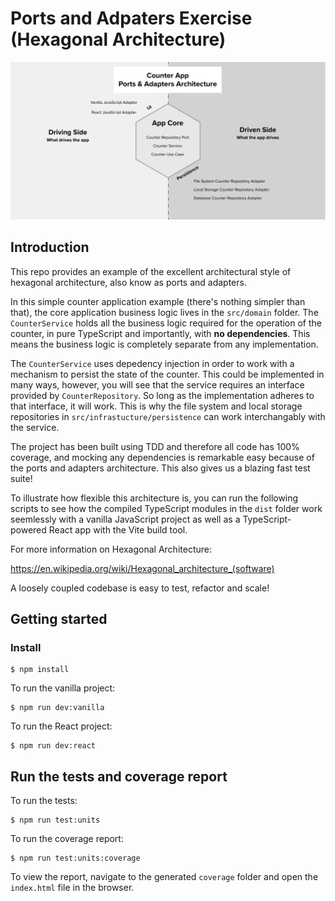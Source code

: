 # Ports and Adpaters Exercise (Hexagonal Architecture)

![Ports and Adpaters Architecture](/assets/architecture-hero.png "Ports and Adpaters Architecture")

## Introduction

This repo provides an example of the excellent architectural style of hexagonal architecture, also know as ports and adapters.

In this simple counter application example (there's nothing simpler than that), the core application business logic lives in the `src/domain` folder. The `CounterService` holds all the business logic required for the operation of the counter, in pure TypeScript and importantly, with **no dependencies**. This means the business logic is completely separate from any implementation.

The `CounterService` uses depedency injection in order to work with a mechanism to persist the state of the counter. This could be implemented in many ways, however, you will see that the service requires an interface provided by `CounterRepository`. So long as the implementation adheres to that interface, it will work. This is why the file system and local storage repositories in `src/infrastucture/persistence` can work interchangably with the service.

The project has been built using TDD and therefore all code has 100% coverage, and mocking any dependencies is remarkable easy because of the ports and adapters architecture. This also gives us a blazing fast test suite!

To illustrate how flexible this architecture is, you can run the following scripts to see how the compiled TypeScript modules in the `dist` folder work seemlessly with a vanilla JavaScript project as well as a TypeScript-powered React app with the Vite build tool.

For more information on Hexagonal Architecture:

https://en.wikipedia.org/wiki/Hexagonal_architecture_(software)

A loosely coupled codebase is easy to test, refactor and scale!

## Getting started

### Install

```shell
$ npm install
```

To run the vanilla project:

```shell
$ npm run dev:vanilla
```

To run the React project:

```shell
$ npm run dev:react
```

## Run the tests and coverage report

To run the tests:

```shell
$ npm run test:units
```

To run the coverage report:

```shell
$ npm run test:units:coverage
```

To view the report, navigate to the generated `coverage` folder and open the `index.html` file in the browser.
